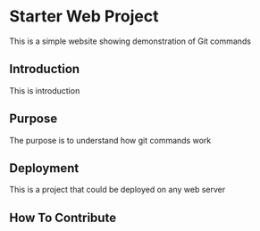 # Starter Web Project

This is a simple website showing demonstration of Git commands


## Introduction

This is introduction

## Purpose

The purpose is to understand how git commands work

## Deployment

This is a project that could be deployed on any web server

## How To Contribute









